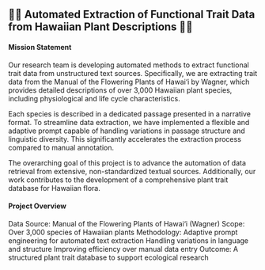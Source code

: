 ## 🌿🌿 Automated Extraction of Functional Trait Data from Hawaiian Plant Descriptions 🌿🌿
#### Mission Statement
Our research team is developing automated methods to extract functional trait data from unstructured text sources. Specifically, we are extracting trait data from the Manual of the Flowering Plants of Hawai‘i by Wagner, which provides detailed descriptions of over 3,000 Hawaiian plant species, including physiological and life cycle characteristics.

Each species is described in a dedicated passage presented in a narrative format. To streamline data extraction, we have implemented a flexible and adaptive prompt capable of handling variations in passage structure and linguistic diversity. This significantly accelerates the extraction process compared to manual annotation.

The overarching goal of this project is to advance the automation of data retrieval from extensive, non-standardized textual sources. Additionally, our work contributes to the development of a comprehensive plant trait database for Hawaiian flora.

#### Project Overview
Data Source: Manual of the Flowering Plants of Hawai‘i (Wagner)
Scope: Over 3,000 species of Hawaiian plants
Methodology:
Adaptive prompt engineering for automated text extraction
Handling variations in language and structure
Improving efficiency over manual data entry
Outcome: A structured plant trait database to support ecological research
